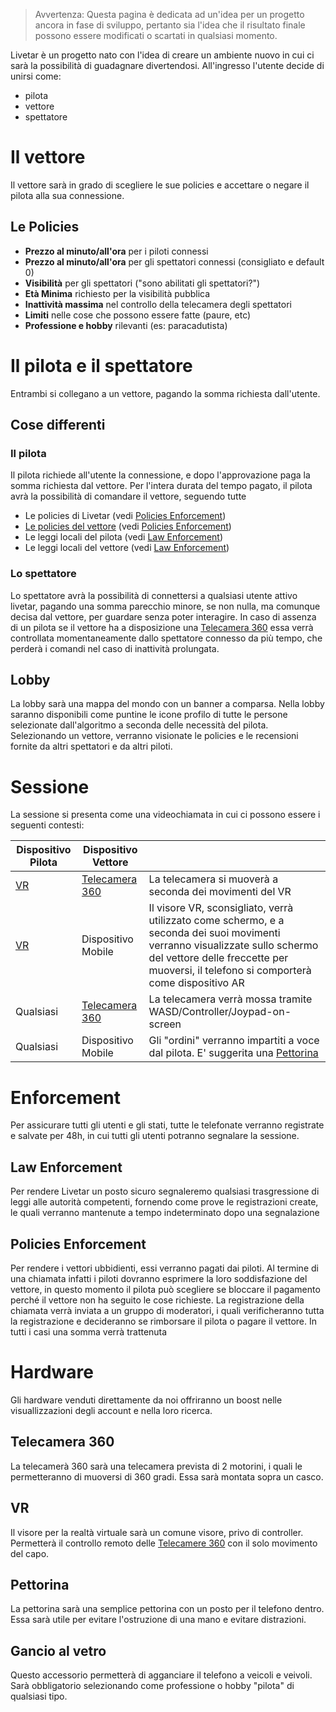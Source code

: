 > Avvertenza: Questa pagina è dedicata ad un'idea per un progetto ancora in fase di sviluppo, pertanto sia l'idea che il risultato finale possono essere modificati o scartati in qualsiasi momento.

Livetar è un progetto nato con l'idea di creare un ambiente nuovo in cui ci sarà la possibilità di guadagnare divertendosi.
All'ingresso l'utente decide di unirsi come:
- pilota
- vettore
- spettatore
# Il vettore
Il vettore sarà in grado di scegliere le sue policies e accettare o negare il pilota alla sua connessione.
## Le Policies
- **Prezzo al minuto/all'ora** per i piloti connessi
- **Prezzo al minuto/all'ora** per gli spettatori connessi (consigliato e default 0)
- **Visibilità** per gli spettatori ("sono abilitati gli spettatori?")
- **Età Minima** richiesto per la visibilità pubblica
- **Inattività massima** nel controllo della telecamera degli spettatori
- **Limiti** nelle cose che possono essere fatte (paure, etc)
- **Professione e hobby** rilevanti (es: paracadutista)
# Il pilota e il spettatore
Entrambi si collegano a un vettore, pagando la somma richiesta dall'utente.
## Cose differenti
### Il pilota
Il pilota richiede all'utente la connessione, e dopo l'approvazione paga la somma richiesta dal vettore. Per l'intera durata del tempo pagato, il pilota avrà la possibilità di comandare il vettore, seguendo tutte
- Le policies di Livetar (vedi [Policies Enforcement](#Policies%20Enforcement))
- [Le policies del vettore](#Le%20Policies) (vedi [Policies Enforcement](#Policies%20Enforcement))
- Le leggi locali del pilota (vedi [Law Enforcement](#Law%20Enforcement))
- Le leggi locali del vettore (vedi [Law Enforcement](#Law%20Enforcement))
### Lo spettatore
Lo spettatore avrà la possibilità di connettersi a qualsiasi utente attivo livetar, pagando una somma parecchio minore, se non nulla, ma comunque decisa dal vettore, per guardare senza poter interagire. In caso di assenza di un pilota se il vettore ha a disposizione una [Telecamera 360](#Telecamera%20360) essa verrà controllata momentaneamente dallo spettatore connesso da più tempo, che perderà i comandi nel caso di inattività prolungata.
## Lobby
La lobby sarà una mappa del mondo con un banner a comparsa. Nella lobby saranno disponibili come puntine le icone profilo di tutte le persone selezionate dall'algoritmo a seconda delle necessità del pilota. Selezionando un vettore, verranno visionate le policies e le recensioni fornite da altri spettatori e da altri piloti.
# Sessione
La sessione si presenta come una videochiamata in cui ci possono essere i seguenti contesti:

| Dispositivo Pilota | Dispositivo Vettore                 |                                                                                                                                                                                                                       |
| ------------------ | ----------------------------------- | --------------------------------------------------------------------------------------------------------------------------------------------------------------------------------------------------------------------- |
| [VR](#VR)          | [Telecamera 360](#Telecamera%20360) | La telecamera si muoverà a seconda dei movimenti del VR                                                                                                                                                               |
| [VR](#VR)          | Dispositivo Mobile                  | Il visore VR, sconsigliato, verrà utilizzato come schermo, e a seconda dei suoi movimenti verranno visualizzate sullo schermo del vettore delle freccette per muoversi, il telefono si comporterà come dispositivo AR |
| Qualsiasi          | [Telecamera 360](#Telecamera%20360) | La telecamera verrà mossa tramite WASD/Controller/Joypad-on-screen                                                                                                                                                    |
| Qualsiasi          | Dispositivo Mobile                  | Gli "ordini" verranno impartiti a voce dal pilota. E' suggerita una [Pettorina](#Pettorina)                                                                                                                           |

# Enforcement
Per assicurare tutti gli utenti e gli stati, tutte le telefonate verranno registrate e salvate per 48h, in cui tutti gli utenti potranno segnalare la sessione.
## Law Enforcement
Per rendere Livetar un posto sicuro segnaleremo qualsiasi trasgressione di leggi alle autorità competenti, fornendo come prove le registrazioni create, le quali verranno mantenute a tempo indeterminato dopo una segnalazione
## Policies Enforcement
Per rendere i vettori ubbidienti, essi verranno pagati dai piloti. Al termine di una chiamata infatti i piloti dovranno esprimere la loro soddisfazione del vettore, in questo momento il pilota può scegliere se bloccare il pagamento perché il vettore non ha seguito le cose richieste. La registrazione della chiamata verrà inviata a un gruppo di moderatori, i quali verificheranno tutta la registrazione e decideranno se rimborsare il pilota o pagare il vettore. In tutti i casi una somma verrà trattenuta
# Hardware
Gli hardware venduti direttamente da noi offriranno un boost nelle visuallizzazioni degli account e nella loro ricerca.
## Telecamera 360
La telecamerà 360 sarà una telecamera prevista di 2 motorini, i quali le permetteranno di muoversi di 360 gradi. Essa sarà montata sopra un casco.
## VR
Il visore per la realtà virtuale sarà un comune visore, privo di controller. Permetterà il controllo remoto delle [Telecamere 360](#Telecamera%20360) con il solo movimento del capo.
## Pettorina
La pettorina sarà una semplice pettorina con un posto per il telefono dentro. Essa sarà utile per evitare l'ostruzione di una mano e evitare distrazioni.
## Gancio al vetro
Questo accessorio permetterà di agganciare il telefono a veicoli e veivoli. Sarà obbligatorio selezionando come professione o hobby "pilota" di qualsiasi tipo.